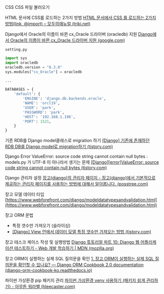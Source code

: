 CSS
CSS 파일 불러오기

HTML 문서에 CSS를 로드하는 2가지 방법
[HTML 문서에서 CSS 를 로드하는 2가지 방법(link, @import) – 모두의매뉴얼 (triki.net)](http://triki.net/prgm/1733#dry_toc_2)

Django에서 Oracle의 이름이 바뀐 cx_Oracle 드라이버  (oracledb) 지원
[Django에서 Oracle의 이름이 바뀐 cx_Oracle 드라이버 지원 (google.com)](https://groups.google.com/g/django-developers/c/Zrq94HLxp0k?pli=1)

`setting.py`
```python
import sys  
import oracledb  
oracledb.version = "8.3.0"  
sys.modules["cx_Oracle"] = oracledb  

...

DATABASES = {  
    'default': {  
        'ENGINE': 'django.db.backends.oracle',  
        'NAME': 'orcl19',  
        'USER': 'park',  
        'PASSWORD': 'park',  
        'HOST': '192.168.1.196',  
        'PORT': 1521,  
    }  
}
```

기존 RDB를 Django model클래스로 migration 하기
[[Django] 기존에 존재하던 RDB DB를 Django model로 migration하기 (tistory.com)](https://jhoplin7259.tistory.com/235)


Django Error 
ValueError: source code string cannot contain null bytes
: models.py 가 UTF-8 이 아니라서 생기는 문제
[[Django][error]ValueError: source code string cannot contain null bytes (tistory.com)](https://lionontheshore.tistory.com/77)


Django 관리자 설정
[장고(django)의 관리자 페이지 - 장고(django)에서 기본적으로 제공하는 관리자 페이지를 사용하는 방법에 대해서 알아봅니다. (posstree.com)](https://dev-yakuza.posstree.com/ko/django/admin/)


장고 모델 데이터 타입 
[https://www.webforefront.com/django/modeldatatypesandvalidation.html](https://www.webforefront.com/django/modeldatatypesandvalidation.html)

장고 ORM 문법
- 특정 갯수만 가져오기 (슬라이싱)
- [[Django] View 안에서 데이터 모델 특정 갯수만 가져오는 방법 (tistory.com)](https://oneone-note.tistory.com/36)

장고 테스크 케이스 작성 및 실행방법
[Django 튜토리얼 파트 10: Django 웹 어플리케이션 테스트하기 - Web 개발 학습하기 | MDN (mozilla.org)](https://developer.mozilla.org/ko/docs/Learn/Server-side/Django/Testing)

장고 ORM이 실행하는 실제 SQL 질의문을 확인
[1. 장고 ORM이 실행하는 실제 SQL 질의문을 확인할 수 있나요? — Django ORM Cookbook 2.0 documentation (django-orm-cookbook-ko.readthedocs.io)](https://django-orm-cookbook-ko.readthedocs.io/en/latest/query.html)

파이썬 가상환경  pip 패키지 관리
[파이썬 가상환경 venv 사용하기 (패키지 쉽게 관리하기) - 아무튼 워라밸 (hleecaster.com)](https://hleecaster.com/python-venv/)


